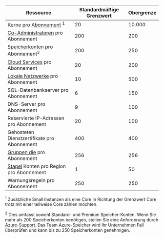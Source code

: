 Ressource|Standardmäßige Grenzwert|Obergrenze
---|---|---
Kerne pro [Abonnement](../articles/billing-buy-sign-up-azure-subscription.md) <sup>1</sup>|20|10.000
[Co-Administratoren](../articles/billing-add-change-azure-subscription-administrator.md) pro Abonnement|200|200
[Speicherkonten](../articles/storage/storage-create-storage-account.md) pro Abonnement<sup>2</sup>|200|250
[Cloud Services](../articles/cloud-services/cloud-services-choose-me.md) pro Abonnement|20|200
[Lokale Netzwerke](http://msdn.microsoft.com/library/jj157100.aspx) pro Abonnement|10|500
SQL-Datenbankserver pro Abonnement|6|150
DNS-Server pro Abonnement|9|100
Reservierte IP-Adressen pro Abonnement|20|100
Gehosteten Dienstzertifikate pro Abonnement|400|400
[Gruppen die](../articles/virtual-network/virtual-networks-migrate-to-regional-vnet.md) pro Abonnement|256|256
[Stapel](https://azure.microsoft.com/services/batch/) Konten pro Region pro Abonnement|1|50
Warnungsregeln pro Abonnement|250|250

<sup>1</sup> Zusätzliche Small Instanzen als eine Core in Richtung der Grenzwert Core trotz mit einer teilweise Core zählen möchten.

<sup>2</sup> Dies umfasst sowohl Standard- und Premium Speicher-Konten. Wenn Sie mehr als 200 Speicherkonten benötigen, stellen Sie eine Anforderung durch [Azure-Support](https://azure.microsoft.com/support/faq/). Das Team Azure-Speicher wird Ihr Unternehmen Fall überprüfen und kann bis zu 250 Speicherkonten genehmigen. 
